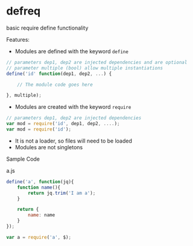 defreq
======

basic require define functionality

Features:

- Modules are defined with the keyword `define`
```js
// parameters dep1, dep2 are injected dependencies and are optional
// parameter multiple (bool) allow multiple instantiations
define('id' function(dep1, dep2, ...) {

    // The module code goes here

}, multiple);
```

- Modules are created with the keyword `require`
```js
// parameters dep1, dep2 are injected dependencies
var mod = require('id', dep1, dep2, ....);
var mod = require('id');
```
- It is not a loader, so files will need to be loaded
- Modules are not singletons


Sample Code

a.js
```js
define('a', function(jq){
    function name(){
        return jq.trim('I am a');
    }

    return {
        name: name
    }
});

var a = require('a', $);

```
